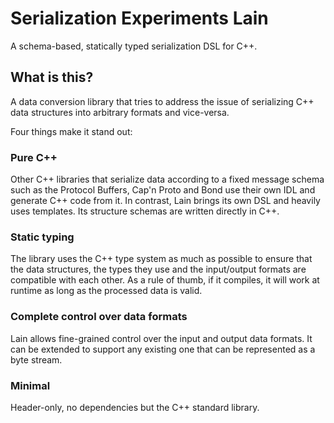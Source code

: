 # Serialization Experiments Lain

A schema-based, statically typed serialization DSL for C++.

## What is this?

A data conversion library that tries to address the issue of serializing C++ data structures into arbitrary formats and vice-versa.

Four things make it stand out:

### Pure C++

Other C++ libraries that serialize data according to a fixed message schema such as the Protocol Buffers, Cap'n Proto and Bond use their own IDL and generate C++ code from it. In contrast, Lain brings its own DSL and heavily uses templates. Its structure schemas are written directly in C++.

### Static typing

The library uses the C++ type system as much as possible to ensure that the data structures, the types they use and the input/output formats are compatible with each other. As a rule of thumb, if it compiles, it will work at runtime as long as the processed data is valid.

### Complete control over data formats

Lain allows fine-grained control over the input and output data formats. It can be extended to support any existing one that can be represented as a byte stream.

### Minimal

Header-only, no dependencies but the C++ standard library.

